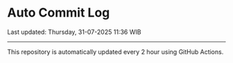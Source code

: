 # Auto Commit Log

Last updated: Thursday, 31-07-2025 11:36 WIB

---

This repository is automatically updated every 2 hour using GitHub Actions.
